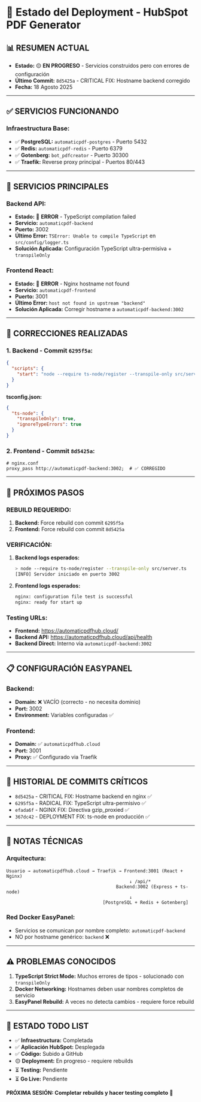 # 🚀 Estado del Deployment - HubSpot PDF Generator

## 📊 **RESUMEN ACTUAL**
- **Estado:** 🟡 **EN PROGRESO** - Servicios construidos pero con errores de configuración
- **Último Commit:** `8d5425a` - CRITICAL FIX: Hostname backend corregido
- **Fecha:** 18 Agosto 2025

---

## ✅ **SERVICIOS FUNCIONANDO**

### **Infraestructura Base:**
- ✅ **PostgreSQL:** `automaticpdf-postgres` - Puerto 5432
- ✅ **Redis:** `automaticpdf-redis` - Puerto 6379  
- ✅ **Gotenberg:** `bot_pdfcreator` - Puerto 30300
- ✅ **Traefik:** Reverse proxy principal - Puertos 80/443

---

## 🔧 **SERVICIOS PRINCIPALES**

### **Backend API:**
- **Estado:** 🔴 **ERROR** - TypeScript compilation failed
- **Servicio:** `automaticpdf-backend`
- **Puerto:** 3002
- **Último Error:** `TSError: Unable to compile TypeScript` en `src/config/logger.ts`
- **Solución Aplicada:** Configuración TypeScript ultra-permisiva + `transpileOnly`

### **Frontend React:**
- **Estado:** 🔴 **ERROR** - Nginx hostname not found
- **Servicio:** `automaticpdf-frontend` 
- **Puerto:** 3001
- **Último Error:** `host not found in upstream "backend"`
- **Solución Aplicada:** Corregir hostname a `automaticpdf-backend:3002`

---

## 🎯 **CORRECCIONES REALIZADAS**

### **1. Backend - Commit `6295f5a`:**
```json
{
  "scripts": {
    "start": "node --require ts-node/register --transpile-only src/server.ts"
  }
}
```

**tsconfig.json:**
```json
{
  "ts-node": {
    "transpileOnly": true,
    "ignoreTypeErrors": true
  }
}
```

### **2. Frontend - Commit `8d5425a`:**
```nginx
# nginx.conf
proxy_pass http://automaticpdf-backend:3002;  # ✅ CORREGIDO
```

---

## 🚀 **PRÓXIMOS PASOS**

### **REBUILD REQUERIDO:**
1. **Backend:** Force rebuild con commit `6295f5a`
2. **Frontend:** Force rebuild con commit `8d5425a`

### **VERIFICACIÓN:**
1. **Backend logs esperados:**
   ```bash
   > node --require ts-node/register --transpile-only src/server.ts
   [INFO] Servidor iniciado en puerto 3002
   ```

2. **Frontend logs esperados:**
   ```bash
   nginx: configuration file test is successful
   nginx: ready for start up
   ```

### **Testing URLs:**
- **Frontend:** https://automaticpdfhub.cloud/
- **Backend API:** https://automaticpdfhub.cloud/api/health
- **Backend Direct:** Interno via `automaticpdf-backend:3002`

---

## 📋 **CONFIGURACIÓN EASYPANEL**

### **Backend:**
- **Domain:** ❌ VACÍO (correcto - no necesita dominio)
- **Port:** 3002
- **Environment:** Variables configuradas ✅

### **Frontend:**
- **Domain:** ✅ `automaticpdfhub.cloud`
- **Port:** 3001
- **Proxy:** ✅ Configurado via Traefik

---

## 🔄 **HISTORIAL DE COMMITS CRÍTICOS**

- `8d5425a` - CRITICAL FIX: Hostname backend en nginx ✅
- `6295f5a` - RADICAL FIX: TypeScript ultra-permisivo ✅
- `efada6f` - NGINX FIX: Directiva gzip_proxied ✅
- `367dc42` - DEPLOYMENT FIX: ts-node en producción ✅

---

## 📝 **NOTAS TÉCNICAS**

### **Arquitectura:**
```
Usuario → automaticpdfhub.cloud → Traefik → Frontend:3001 (React + Nginx)
                                              ↓ /api/*
                                         Backend:3002 (Express + ts-node)
                                              ↓
                                    [PostgreSQL + Redis + Gotenberg]
```

### **Red Docker EasyPanel:**
- Servicios se comunican por nombre completo: `automaticpdf-backend`
- NO por hostname genérico: `backend` ❌

---

## ⚠️ **PROBLEMAS CONOCIDOS**

1. **TypeScript Strict Mode:** Muchos errores de tipos - solucionado con `transpileOnly`
2. **Docker Networking:** Hostnames deben usar nombres completos de servicio
3. **EasyPanel Rebuild:** A veces no detecta cambios - requiere force rebuild

---

## 🎯 **ESTADO TODO LIST**

- ✅ **Infraestructura:** Completada
- ✅ **Aplicación HubSpot:** Desplegada
- ✅ **Código:** Subido a GitHub
- 🟡 **Deployment:** En progreso - requiere rebuilds
- ⏳ **Testing:** Pendiente
- ⏳ **Go Live:** Pendiente

**PRÓXIMA SESIÓN: Completar rebuilds y hacer testing completo** 🚀
